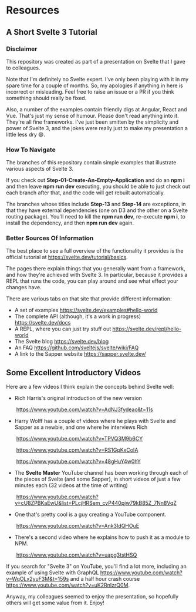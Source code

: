# Resources

##  A Short Svelte 3 Tutorial

### Disclaimer

This repository was created as part of a presentation on Svelte that I gave to colleagues.

Note that I'm definitely no Svelte expert.  I've only been playing with it in my spare time for a couple of months.  So, my apologies if anything in here is incorrect or misleading.  Feel free to raise an issue or a PR if you think something should really be fixed.

Also, a number of the examples contain friendly digs at Angular, React and Vue.  That's just my sense of humour.  Please don't read anything into it.  They're all fine frameworks.  I've just been smitten by the simplicity and power of Svelte 3, and the jokes were really just to make my presentation a little less dry :smile:.

### How To Navigate

The branches of this repository contain simple examples that illustrate various aspects of Svelte 3.

If you check out **Step-01-Create-An-Empty-Application** and do an **npm i** and then leave **npm run dev** executing, you should be able to just check out each branch after that, and the code will get rebuilt automatically.

The branches whose titles include **Step-13** and **Step-14** are exceptions, in that they have external dependencies (one on D3 and the other on a Svelte routing package).  You'll need to kill the **npm run dev**, re-execute **npm i**, to install the dependency, and then **npm run dev** again.

### Better Sources Of Information

The best place to see a full overview of the functionality it provides is the official tutorial at https://svelte.dev/tutorial/basics.

The pages there explain things that you generally want from a framework, and how they're achieved with Svelte 3.  In particular, because it provides a REPL that runs the code, you can play around and see what effect your changes have.

There are various tabs on that site that provide different information:

- A set of examples https://svelte.dev/examples#hello-world
- The complete API (although, it's a work in progress) https://svelte.dev/docs
- A REPL, where you can just try stuff out https://svelte.dev/repl/hello-world
- The Svelte blog https://svelte.dev/blog
- An FAQ https://github.com/sveltejs/svelte/wiki/FAQ
- A link to the Sapper website https://sapper.svelte.dev/

## Some Excellent Introductory Videos

Here are a few videos I think explain the concepts behind Svelte well:

- Rich Harris's original introduction of the new version

  ​	https://www.youtube.com/watch?v=AdNJ3fydeao&t=11s

- Harry Wolff has a couple of videos where he plays with Svelte and Sapper as a newbie, and one where he interviews Rich

  ​	https://www.youtube.com/watch?v=TPVQ3M9b6CY

  ​	https://www.youtube.com/watch?v=RS1GpKxCoIA

  ​	https://www.youtube.com/watch?v=48gHuY4w0hY

- The **Svelte Master** YouTube channel has been working through each of the pieces of Svelte (and some Sapper), in short videos of just a few minutes each (32 videos at the time of writing)

  ​	https://www.youtube.com/watch?v=cU8ZPBKaEwU&list=PLcjHRSem_cvP440pjw79kB85Z_7Nn8VqZ

- One that's pretty cool is a guy creating a YouTube component.

  ​	https://www.youtube.com/watch?v=Ank3IdQHOuE

- There's a second video where he explains how to push it as a module to NPM.

  ​	https://www.youtube.com/watch?v=uapg3tstHSQ	

If you search for "Svelte 3" on YouTube, you'll find a lot more, including an example of using Svelte with GraphQL https://www.youtube.com/watch?v=WqOLx2yuF3M&t=159s and a half hour crash course https://www.youtube.com/watch?v=uK2RnIzrQ0M.

Anyway, my colleagues seemed to enjoy the presentation, so hopefully others will get some value from it.  Enjoy!


